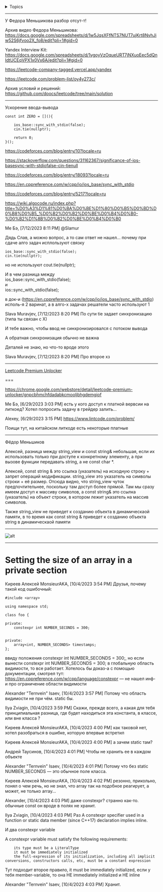 <details>  
<summary>  Topics </summary>


<details>  
<summary>  Sorted  </summary>
        https://github.com/SkosMartren/leetcode_com/tree/main/242.%20Valid%20Anagram
        <details>  
        <summary> Merge   </summary>
            https://github.com/SkosMartren/leetcode_com/tree/main/21.%20Merge%20Two%20Sorted%20Lists
            https://github.com/SkosMartren/leetcode_com/tree/main/23.%20Merge%20k%20Sorted%20Lists
            https://github.com/SkosMartren/leetcode_com/tree/main/56.%20Merge%20Intervals
            https://github.com/SkosMartren/leetcode_com/tree/main/88.%20Merge%20Sorted%20Array    
        </details>
        <br>
        <details>  
        <summary> counting  </summary>
            https://github.com/SkosMartren/leetcode_com/tree/main/49.%20Group%20Anagrams
                https://github.com/SkosMartren/leetcode_com/tree/main/347.%20Top%20K%20Frequent%20Elements
                https://github.com/SkosMartren/leetcode_com/tree/main/692.%20Top%20K%20Frequent%20Words
        </details>
</details>



<details>  
<summary> Bitwise operator </summary>
    https://github.com/SkosMartren/leetcode_com/tree/main/136.%20Single%20Number
    https://github.com/SkosMartren/leetcode_com/tree/main/137.%20Single%20Number%20II    
    https://github.com/SkosMartren/leetcode_com/tree/main/268.%20Missing%20Number
</details>


<details>  
<summary> math </summary>
        https://github.com/SkosMartren/leetcode_com/tree/main/43.%20Multiply%20Strings
        https://github.com/SkosMartren/leetcode_com/tree/main/470.%20Implement%20Rand10()%20Using%20Rand7()
    https://github.com/SkosMartren/leetcode_com/tree/main/1041.%20Robot%20Bounded%20In%20Circle
</details>


<details>  
<summary> operations on sets </summary>
        https://github.com/SkosMartren/leetcode_com/tree/main/349.%20Intersection%20of%20Two%20Arrays
        https://github.com/SkosMartren/leetcode_com/tree/main/350.%20Intersection%20of%20Two%20Arrays%20II
    https://github.com/SkosMartren/leetcode_com/tree/main/986.%20Interval%20List%20Intersections
    https://github.com/SkosMartren/leetcode_com/tree/main/56.%20Merge%20Intervals
        https://github.com/SkosMartren/leetcode_com/tree/main/2215.%20Find%20the%20Difference%20of%20Two%20Arrays
</details>


<details>  
<summary> Stack </summary>
    https://github.com/SkosMartren/leetcode_com/tree/main/20.%20Valid%20Parentheses
    https://github.com/SkosMartren/leetcode_com/tree/main/150.%20Evaluate%20Reverse%20Polish%20Notation
</details>


<details>  
<summary> prefix sum </summary>
    https://github.com/SkosMartren/leetcode_com/tree/main/53.%20Maximum%20Subarray
    https://github.com/SkosMartren/leetcode_com/tree/main/238.%20Product%20of%20Array%20Except%20Self
        https://github.com/SkosMartren/leetcode_com/tree/main/523.%20Continuous%20Subarray%20Sum
        https://github.com/SkosMartren/leetcode_com/tree/main/974.%20Subarray%20Sums%20Divisible%20by%20K
        https://github.com/SkosMartren/leetcode_com/tree/main/560.%20Subarray%20Sum%20Equals%20K  <br>
        https://leetcode.com/problems/subarray-sums-divisible-by-k/
</details>


<details>  
<summary> tree </summary>
        <details>  
        <summary> LCA </summary>
        https://github.com/SkosMartren/leetcode_com/tree/main/236.%20Lowest%20Common%20Ancestor%20of%20a%20Binary%20Tree
        https://github.com/SkosMartren/leetcode_com/tree/main/1650.%20Lowest%20Common%20Ancestor%20of%20a%20Binary%20Tree%20III
        https://leetcode.com/problems/lowest-common-ancestor-of-a-binary-tree /
        https://leetcode.com/problems/lowest-common-ancestor-of-a-binary-search-tree/            
        </details>
        <br>
        <details>  
        <summary> BST </summary>    
            https://github.com/SkosMartren/leetcode_com/tree/main/449.%20Serialize%20and%20Deserialize%20BST
            https://github.com/SkosMartren/leetcode_com/tree/main/1008.%20Construct%20Binary%20Search%20Tree%20from%20Preorder%20Traversal
            https://github.com/SkosMartren/leetcode_com/tree/main/98.%20Validate%20Binary%20Search%20Tree
        </details>
        <br>
        <details>  
        <summary> BT </summary>    
            https://github.com/SkosMartren/leetcode_com/tree/main/105.%20Construct%20Binary%20Tree%20from%20Preorder%20and%20Inorder%20Traversal <br>
                https://github.com/SkosMartren/leetcode_com/tree/main/100.%20Same%20Tree
                https://github.com/SkosMartren/leetcode_com/tree/main/101.%20Symmetric%20Tree
                https://github.com/SkosMartren/leetcode_com/tree/main/104.%20Maximum%20Depth%20of%20Binary%20Tree
                https://github.com/SkosMartren/leetcode_com/tree/main/404.%20Sum%20of%20Left%20Leaves
        </details>
</details>


<details>  
<summary> Сканирующая прямая </summary>
    не забывай при работе с интервалами про обработку случаев вида: [[a,b], [b,c]]
    https://github.com/SkosMartren/leetcode_com/tree/main/56.%20Merge%20Intervals
    https://github.com/SkosMartren/leetcode_com/tree/main/763.%20Partition%20Labels -- тут есть "Условие пересечения отсортированных и не отсортированных интервалов"  <br>
    https://github.com/SkosMartren/leetcode_com/tree/main/252.%20Meeting%20Rooms
    https://github.com/SkosMartren/leetcode_com/tree/main/253.%20Meeting%20Rooms%20II
    https://github.com/SkosMartren/leetcode_com/tree/main/986.%20Interval%20List%20Intersections
    https://github.com/SkosMartren/leetcode_com/tree/main/1450.%20Number%20of%20Students%20Doing%20Homework%20at%20a%20Given%20Time  <br>
</details>


<details>  
<summary> Hash table </summary>    
    https://neerc.ifmo.ru/wiki/index.php?title=%D0%A0%D0%B0%D0%B7%D1%80%D0%B5%D1%88%D0%B5%D0%BD%D0%B8%D0%B5_%D0%BA%D0%BE%D0%BB%D0%BB%D0%B8%D0%B7%D0%B8%D0%B9 -- Разрешение коллизий  <br>
    https://github.com/SkosMartren/leetcode_com/tree/main/350.%20Intersection%20of%20Two%20Arrays%20II -- тут есть конспект об устройстве и ссылка на лекцию / Доказательство невыгодности использования unordered_map в некоторых задачах <br>
    https://github.com/SkosMartren/leetcode_com/tree/main/1.%20Two%20Sum -- использование хеш-таблицы <br>
    https://github.com/SkosMartren/leetcode_com/tree/main/356.%20Line%20Reflection -- перегрузка хеш-функции
    https://github.com/SkosMartren/leetcode_com/tree/main/692.%20Top%20K%20Frequent%20Words
    https://github.com/SkosMartren/leetcode_com/tree/main/2657.%20Find%20the%20Prefix%20Common%20Array%20of%20Two%20Arrays
</details>


<details>  
<summary> recursive </summary>    
    https://github.com/SkosMartren/leetcode_com/tree/main/22.%20Generate%20Parentheses
</details>


<details>  
<summary> Design </summary>    
    https://github.com/SkosMartren/leetcode_com/tree/main/146.%20LRU%20Cache <br>
    https://github.com/SkosMartren/leetcode_com/tree/main/2241.%20Design%20an%20ATM%20Machine <br>
    https://github.com/SkosMartren/leetcode_com/blob/main/12.%20Integer%20to%20Roman
    https://github.com/SkosMartren/leetcode_com/tree/main/13.%20Roman%20to%20Integer
    https://github.com/SkosMartren/leetcode_com/tree/main/71.%20Simplify%20Path
</details>


<details>  
<summary> List </summary>
    https://leetcode.com/problems/add-two-numbers/solutions/1340/a-summary-about-how-to-solve-linked-list-problem-c/ <br>
    https://github.com/SkosMartren/leetcode_com/tree/main/2.%20Add%20Two%20Numbers <br>
    https://github.com/SkosMartren/leetcode_com/tree/main/19.%20Remove%20Nth%20Node%20From%20End%20of%20List
    https://github.com/SkosMartren/leetcode_com/tree/main/21.%20Merge%20Two%20Sorted%20Lists
</details>


<details>  
<summary> Binary search </summary>    
    https://github.com/SkosMartren/leetcode_com/tree/main/74.%20Search%20a%202D%20Matrix
    https://github.com/SkosMartren/leetcode_com/tree/main/704.%20Binary%20Search
        <details> 
        <summary> Bitonic sequence </summary>
            https://www.geeksforgeeks.org/bitonic-sort/
            https://en.wikipedia.org/wiki/Bitonic_sorter
            https://neerc.ifmo.ru/wiki/index.php?title=%D0%A1%D0%B5%D1%82%D1%8C_%D0%91%D0%B5%D1%82%D1%87%D0%B5%D1%80%D0%B0
            https://github.com/SkosMartren/leetcode_com/tree/main/153.%20Find%20Minimum%20in%20Rotated%20Sorted%20Array
            https://github.com/SkosMartren/leetcode_com/tree/main/33.%20Search%20in%20Rotated%20Sorted%20Array
            https://leetcode.com/problems/search-in-rotated-sorted-array-ii/description/
            https://leetcode.com/problems/check-if-array-is-sorted-and-rotated/description/
        </details>
</details>


<details>  
<summary> DFS / BFS / DSU </summary>    
    https://github.com/SkosMartren/leetcode_com/tree/main/200.%20Number%20of%20Islands
</details>


<details>  
<summary> Dynamic programming </summary>    
    https://github.com/SkosMartren/leetcode_com/tree/main/5.%20Longest%20Palindromic%20Substring
    https://github.com/SkosMartren/leetcode_com/tree/main/53.%20Maximum%20Subarray
    https://github.com/SkosMartren/leetcode_com/tree/main/121.%20Best%20Time%20to%20Buy%20and%20Sell%20Stock
</details>


<details>  
<summary> Two pointer </summary>    
    https://github.com/SkosMartren/leetcode_com/tree/main/3.%20Longest%20Substring%20Without%20Repeating%20Characters
    https://github.com/SkosMartren/leetcode_com/tree/main/5.%20Longest%20Palindromic%20Substring
    https://github.com/SkosMartren/leetcode_com/tree/main/11.%20Container%20With%20Most%20Water
    https://github.com/SkosMartren/leetcode_com/tree/main/26.%20Remove%20Duplicates%20from%20Sorted%20Array
    https://github.com/SkosMartren/leetcode_com/tree/main/42.%20Trapping%20Rain%20Water
    https://github.com/SkosMartren/leetcode_com/tree/main/125.%20Valid%20Palindrome
    https://github.com/SkosMartren/leetcode_com/tree/main/443.%20String%20Compression
    https://github.com/SkosMartren/leetcode_com/tree/main/680.%20Valid%20Palindrome%20II
    https://github.com/SkosMartren/leetcode_com/tree/main/228.%20Summary%20Ranges
    https://github.com/SkosMartren/leetcode_com/tree/main/392.%20Is%20Subsequence
    https://github.com/SkosMartren/leetcode_com/tree/main/557.%20Reverse%20Words%20in%20a%20String%20III
    https://github.com/SkosMartren/leetcode_com/tree/main/977.%20Squares%20of%20a%20Sorted%20Array
    https://github.com/SkosMartren/leetcode_com/tree/main/1.%20Two%20Sum
    https://github.com/SkosMartren/leetcode_com/tree/main/167.%20Two%20Sum%20II%20-%20Input%20Array%20Is%20Sorted
    https://github.com/SkosMartren/leetcode_com/tree/main/581.%20Shortest%20Unsorted%20Continuous%20Subarray
    https://github.com/SkosMartren/leetcode_com/tree/main/849.%20Maximize%20Distance%20to%20Closest%20Person
</details>


<details>  
<summary> Greedy </summary>    
    
</details>


<details>  
<summary> 2D Matrix </summary>    
    
</details>


</details>


______

У Федора Меньшикова разбор отсут-т!

Архив видео Федора Меньшикова: https://docs.google.com/spreadsheets/d/1w5JqsXFfNTS7NUT7ujKrt8NvhJiw52S6jfvoo2X_fo8/edit?pli=1#gid=0

Yandex Interview Kit: https://docs.google.com/spreadsheets/d/1vgoyVzOqueURT7jNXuoEec5dQnIdtUCEqVPX1x0Vx6A/edit?pli=1#gid=0

https://leetcode-company-tagged.vercel.app/yandex

https://leetcode.com/problem-list/oy4y273c/

Архив условий и решений: https://github.com/doocs/leetcode/tree/main/solution
_________

Ускорение ввода-вывода

```objectives
const int ZERO = [](){

    ios_base::sync_with_stdio(false);
    cin.tie(nullptr);
    
    return 0;
}();
```

https://codeforces.com/blog/entry/10?locale=ru

https://stackoverflow.com/questions/31162367/significance-of-ios-basesync-with-stdiofalse-cin-tienull

https://codeforces.com/blog/entry/18093?locale=ru

https://en.cppreference.com/w/cpp/io/ios_base/sync_with_stdio

https://codeforces.com/blog/entry/5217?locale=ru

https://wiki.algocode.ru/index.php?title=%D0%A3%D1%81%D0%BA%D0%BE%D1%80%D0%B5%D0%BD%D0%B8%D0%B5_%D0%B2%D0%B2%D0%BE%D0%B4%D0%B0-%D0%B2%D1%8B%D0%B2%D0%BE%D0%B4%D0%B0

Ме Бэ, [7/12/2023 8:11 PM]
@Slamur 

Дядь Слав, а можно вопрос, а то сам ответ не нашел... почему при сдаче алго задач исплользуют связку 

    ios_base::sync_with_stdio(false);  
    cin.tie(nullptr);  

но не используют cout.tie(nullptr);


И в чем разница между  
    ios_base::sync_with_stdio(false);  
и   
    ios::sync_with_stdio(false);  

в док-и (https://en.cppreference.com/w/cpp/io/ios_base/sync_with_stdio) исполь-я 2 варинат, а в алго-х задачах решатели часто используют 1

Slava Muravjev, [7/12/2023 8:20 PM]
По сути tie задает синхронизацию (типа ты связан с Х)

И тебе важно, чтобы ввод не синхронизировался с потоком вывода

А обратная синхронизация обычно не важна

Деталей не знаю, но что-то вроде этого

Slava Muravjev, [7/12/2023 8:20 PM]
Про второе хз

________

[Leetcode Premium Unlocker](https://chrome.google.com/webstore/detail/leetcode-premium-unlocker/gnpcbhmchfdadabkcmooljbhgdemgiof)

===

https://chrome.google.com/webstore/detail/leetcode-premium-unlocker/gnpcbhmchfdadabkcmooljbhgdemgiof


Ме Бэ, [6/29/2023 3:03 PM]
есть у кого доступ к платной вервсии на литкоед? Хотел попросить задачу в грейдер залить...

Alexey, [6/29/2023 3:15 PM]
https://www.lintcode.com/problem/

Поищи тут, на китайском литкоде есть некоторые платные

____
Фёдор Меньшиков 

Алексей, разница между string_view и const string& небольшая, если их использовать только при доступе к конкретному элементу, а при вызове функции передавать string, а не const char *.

Алексей, const string & это ссылка (указатель) на исходную строку + запрет операций модификации. string_view это указатель на символы строки + её размер. Отсюда видно, что string_view чуток предпочтительнее, поскольку там доступ более прямой. Там мы сразу имеем доступ к массиву символов, а const string& это ссылка (указатель) на объект строки, в котором лежит указатель на массив символов.

Также string_view не приведет к созданию объекта в динамическаой памяти, в то время как const string & приведет к созданию объекта string в динамическаой памяти

___________

![ alt](https://github.com/SkosMartren/useful-materials/blob/main/asymptotics_containers.png)

___________

<h1>Setting the size of an array in a private section</h1>

Киреев Алексей MonsieurAKA, [10/4/2023 3:54 PM]
Друзья, почему такой код ошибочный: 

    #include <array>
    
    using namespace std; 
    
    class foo {
    
    private:
        constexpr int NUMBER_SECONDS = 300;
    
    
    private:
        array<int, NUMBER_SECONDS> timestamps;
    };

ввиду положения constexpr int NUMBER_SECONDS = 300;, но если вынести constexpr int NUMBER_SECONDS = 300; в глобальную область видимости, то все работает. Хотелось бы доказ-а с помощью документации, смотрел тут: https://en.cppreference.com/w/cpp/language/constexpr — не нашел инф-и про ограничение области видимости

Alexander "Ternvein" Isaev, [10/4/2023 3:57 PM]
Потому что область видимости не при чём. static бы.

Ilya Zviagin, [10/4/2023 3:59 PM]
Скажи, прежде всего, а какая для тебя принципиальная разница, где будет находиться эта константа, в классе, или вне класса ?

Киреев Алексей MonsieurAKA, [10/4/2023 4:00 PM]
как таковой нет, хотел разобраться в ошибке, которую впервые встретил

Киреев Алексей MonsieurAKA, [10/4/2023 4:00 PM]
а зачем static там?

Андрей Таусинов, [10/4/2023 4:01 PM]
Чтобы не хранить ее в каждом объекте

Alexander "Ternvein" Isaev, [10/4/2023 4:01 PM]
Потому что без static NUMBER_SECONDS — это обычное поле класса.

Киреев Алексей MonsieurAKA, [10/4/2023 4:02 PM]
резонно, прикольно, понял о чем речь, но не знал, что array так на подобное реагирует, а может, не только array...

Alexander, [10/4/2023 4:03 PM]
даже constexpr? странно как-то. обычные const он вроде в полях не хранит.

Ilya Zviagin, [10/4/2023 4:03 PM]
Раз
A constexpr specifier used in a function or static data member (since C++17) declaration implies inline. 

И два
constexpr variable

A constexpr variable must satisfy the following requirements:

        its type must be a LiteralType
        it must be immediately initialized
        the full-expression of its initialization, including all implicit conversions, constructors calls, etc, must be a constant expression 


Тут подходит второе правило, it must be immediately initialized,  если у тебя member-variable, то она НЕ immediately initialized и НЕ inline

Alexander "Ternvein" Isaev, [10/4/2023 4:03 PM]
Хранит.
